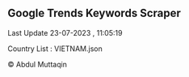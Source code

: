 

## Google Trends Keywords Scraper 
 
Last Update 23-07-2023 , 11:05:19

Country List :
VIETNAM.json



© Abdul Muttaqin 
